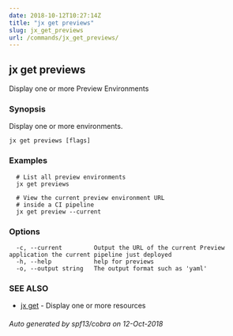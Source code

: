```yaml
---
date: 2018-10-12T10:27:14Z
title: "jx get previews"
slug: jx_get_previews
url: /commands/jx_get_previews/
---
```

## jx get previews

Display one or more Preview Environments

### Synopsis

Display one or more environments.

```
jx get previews [flags]
```

### Examples

```
  # List all preview environments
  jx get previews
  
  # View the current preview environment URL
  # inside a CI pipeline
  jx get preview --current
```

### Options

```
  -c, --current         Output the URL of the current Preview application the current pipeline just deployed
  -h, --help            help for previews
  -o, --output string   The output format such as 'yaml'
```

### SEE ALSO

* [jx get](/commands/jx_get/)	 - Display one or more resources

###### Auto generated by spf13/cobra on 12-Oct-2018
